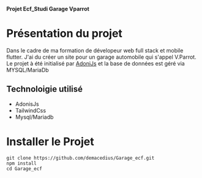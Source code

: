 **Projet Ecf_Studi Garage Vparrot**

# Présentation du projet #
Dans le cadre de ma formation de dévelopeur web full stack et mobile flutter.
J'ai du créer un site pour un garage automobile qui s'appel V.Parrot.
Le projet à été initialisé par [AdoniJs](https://adonisjs.com/) et la base de données est géré via 
MYSQL/MariaDb


## Technoloigie utilisé ##

* AdonisJs
* TailwindCss
* Mysql/Mariadb

# Installer le Projet #

```
git clone https://github.com/demacedius/Garage_ecf.git
npm install
cd Garage_ecf
```


